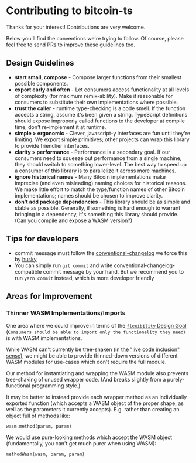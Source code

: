 # Contributing to bitcoin-ts

Thanks for your interest! Contributions are very welcome.

Below you'll find the conventions we're trying to follow. Of course, please feel free to send PRs to improve these guidelines too.

## Design Guidelines

* **start small, compose** - Compose larger functions from their smallest possible components.
* **export early and often** - Let consumers access functionality at all levels of complexity (for maximum remix-ability). Make it reasonable for consumers to substitute their own implementations where possible.
* **trust the caller** - runtime type-checking is a code smell. If the function accepts a string, assume it's been given a string. TypeScript definitions should expose improperly called functions to the developer at compile time, don't re-implement it at runtime.
* **simple > ergonomic** - Clever, javascript-y interfaces are fun until they're limiting. We export simple primitives; other projects can wrap this library to provide friendlier interfaces.
* **clarity > performance** - Performance is a secondary goal. If our consumers need to squeeze out performance from a single machine, they should switch to something lower-level. The best way to speed up a consumer of this library is to parallelize it across more machines.
* **ignore historical names** - Many Bitcoin implementations make imprecise (and even misleading) naming choices for historical reasons. We make little effort to match the type/function names of other Bitcoin implementations; names should be chosen to improve clarity.
* **don't add package dependencies** - This library should be as simple and stable as possible. Generally, if something is hard enough to warrant bringing in a dependency, it's something this library should provide. (Can you compile and expose a WASM version?)

## Tips for developers

* commit message must follow the [conventional-changelog](https://github.com/conventional-changelog/conventional-changelog) we force this by [husky](https://github.com/typicode/husky)
 * You can simply run `git commit` and write conventional-changelog-compatible commit message by your hand. But we recommend you to run `yarn commit` instead, which is more developer friendly

## Areas for Improvement

### Thinner WASM Implementations/Imports

One area where we could improve in terms of the [`flexibility` Design Goal](../README.md#Design-Goals) (`Consumers should be able to import only the functionality they need`) is with WASM implementations.

While WASM can't currently be tree-shaken (in [the "live code inclusion" sense](https://medium.com/@Rich_Harris/tree-shaking-versus-dead-code-elimination-d3765df85c80)), we might be able to provide thinned-down versions of different WASM modules for use-cases which don't require the full module.

Our method for instantiating and wrapping the WASM module also prevents tree-shaking of unused wrapper code. (And breaks slightly from a purely-functional programming style.)

It may be better to instead provide each wrapper method as an individually exported function (which accepts a WASM object of the proper shape, as well as the parameters it currently accepts). E.g. rather than creating an object full of methods like:

```
wasm.method(param, param)
```

We would use pure-looking methods which accept the WASM object (fundamentally, you can't get much purer when using WASM):

```
methodWasm(wasm, param, param)
```
